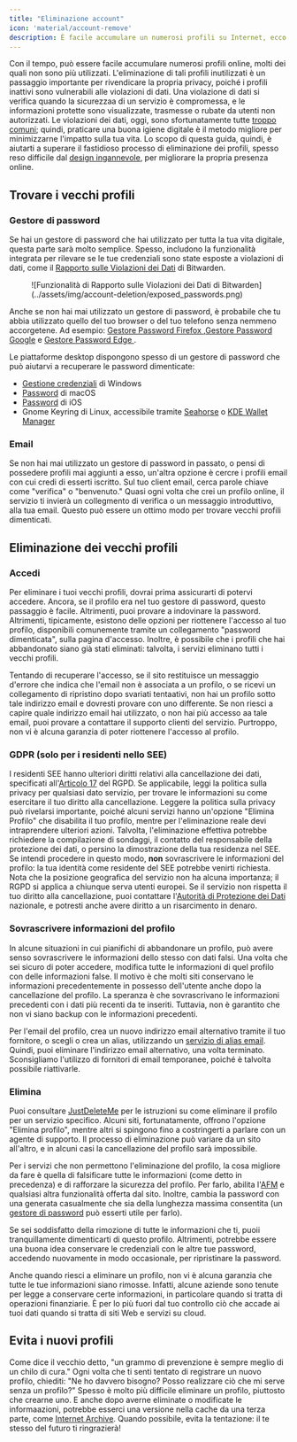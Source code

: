 ```yaml
---
title: "Eliminazione account"
icon: 'material/account-remove'
description: È facile accumulare un numerosi profili su Internet, ecco alcuni consigli su come sfoltirli.
---
```


Con il tempo, può essere facile accumulare numerosi profili online, molti dei quali non sono più utilizzati. L'eliminazione di tali profili inutilizzati è un passaggio importante per rivendicare la propria privacy, poiché i profili inattivi sono vulnerabili alle violazioni di dati. Una violazione di dati si verifica quando la sicurezzaa di un servizio è compromessa, e le informazioni protette sono visualizzate, trasmesse o rubate da utenti non autorizzati. Le violazioni dei dati, oggi, sono sfortunatamente tutte [troppo comuni](https://haveibeenpwned.com/PwnedWebsites); quindi, praticare una buona igiene digitale è il metodo migliore per minimizzarne l'impatto sulla tua vita. Lo scopo di questa guida, quindi, è aiutarti a superare il fastidioso processo di eliminazione dei profili, spesso reso difficile dal [design ingannevole](https://www.deceptive.design/), per migliorare la propria presenza online.

## Trovare i vecchi profili

### Gestore di password

Se hai un gestore di password che hai utilizzato per tutta la tua vita digitale, questa parte sarà molto semplice. Spesso, includono la funzionalità integrata per rilevare se le tue credenziali sono state esposte a violazioni di dati, come il [Rapporto sulle Violazioni dei Dati](https://bitwarden.com/blog/have-you-been-pwned/) di Bitwarden.

<figure markdown>
  ![Funzionalità di Rapporto sulle Violazioni dei Dati di Bitwarden](../assets/img/account-deletion/exposed_passwords.png)
</figure>

Anche se non hai mai utilizzato un gestore di password, è probabile che tu abbia utilizzato quello del tuo browser o del tuo telefono senza nemmeno accorgetene. Ad esempio: [Gestore Password Firefox ](https://support.mozilla.org/kb/password-manager-remember-delete-edit-logins),[Gestore Password Google](https://passwords.google.com/intro) e [ Gestore Password Edge ](https://support.microsoft.com/en-us/microsoft-edge/save-or-forget-passwords-in-microsoft-edge-b4beecb0-f2a8-1ca0-f26f-9ec247a3f336).

Le piattaforme desktop dispongono spesso di un gestore di password che può aiutarvi a recuperare le password dimenticate:

- [Gestione credenziali](https://support.microsoft.com/en-us/windows/accessing-credential-manager-1b5c916a-6a16-889f-8581-fc16e8165ac0) di Windows
- [Password](https://support.apple.com/en-us/HT211145) di macOS
- [ Password](https://support.apple.com/en-us/HT211146) di iOS
- Gnome Keyring di Linux, accessibile tramite [Seahorse](https://wiki.gnome.org/Apps/Seahorse) o [KDE Wallet Manager](https://userbase.kde.org/KDE_Wallet_Manager)

### Email

Se non hai mai utilizzato un gestore di password in passato, o pensi di possedere profili mai aggiunti a esso, un'altra opzione è cercre i profili email con cui credi di esserti iscritto. Sul tuo client email, cerca parole chiave come "verifica" o "benvenuto." Quasi ogni volta che crei un profilo online, il servizio ti invierà un collegmento di verifica o un messaggio introduttivo, alla tua email. Questo può essere un ottimo modo per trovare vecchi profili dimenticati.

## Eliminazione dei vecchi profili

### Accedi

Per eliminare i tuoi vecchi profili, dovrai prima assicurarti di potervi accedere. Ancora, se il profilo era nel tuo gestore di password, questo passaggio è facile. Altrimenti, puoi provare a indovinare la password. Altrimenti, tipicamente, esistono delle opzioni per riottenere l'accesso al tuo profilo, disponibili comunemente tramite un collegamento "password dimenticata", sulla pagina d'accesso. Inoltre, è possibile che i profili che hai abbandonato siano già stati eliminati: talvolta, i servizi eliminano tutti i vecchi profili.

Tentando di recuperare l'accesso, se il sito restituisce un messaggio d'errore che indica che l'email non è associata a un profilo, o se ricevi un collegamento di ripristino dopo svariati tentaativi, non hai un profilo sotto tale indirizzo email e dovresti provare con uno differente. Se non riesci a capire quale indirizzo email hai utilizzato, o non hai più accesso aa tale email, puoi provare a contattare il supporto clienti del servizio. Purtroppo, non vi è alcuna garanzia di poter riottenere l'accesso al profilo.

### GDPR (solo per i residenti nello SEE)

I residenti SEE hanno ulteriori diritti relativi alla cancellazione dei dati, specificati all'[Articolo 17](https://www.gdpr.org/regulation/article-17.html) del RGPD. Se applicabile, leggi la politica sulla privacy per qualsiasi dato servizio, per trovare le informazioni su come esercitare il tuo diritto alla cancellazione. Leggere la politica sulla privacy può rivelarsi importante, poiché alcuni servizi hanno un'opzione "Elimina Profilo" che disabilita il tuo profilo, mentre per l'eliminazione reale devi intraprendere ulteriori azioni. Talvolta, l'eliminazione effettiva potrebbe richiedere la compilazione di sondaggi, il contatto del responsabile della protezione dei dati, o persino la dimostrazione della tua residenza nel SEE. Se intendi procedere in questo modo, **non** sovrascrivere le informazioni del profilo: la tua identità come residente del SEE potrebbe venirti richiesta. Nota che la posizione geografica del servizio non ha alcuna importanza; il RGPD si applica a chiunque serva utenti europei. Se il servizio non rispetta il tuo diritto alla cancellazione, puoi contattare l'[Autorità di Protezione dei Dati](https://ec.europa.eu/info/law/law-topic/data-protection/reform/rights-citizens/redress/what-should-i-do-if-i-think-my-personal-data-protection-rights-havent-been-respected_en) nazionale, e potresti anche avere diritto a un risarcimento in denaro.

### Sovrascrivere informazioni del profilo

In alcune situazioni in cui pianifichi di abbandonare un profilo, può avere senso sovrascrivere le informazioni dello stesso con dati falsi. Una volta che sei sicuro di poter accedere, modifica tutte le informazioni di quel profilo con delle informazioni false. Il motivo è che molti siti conservano le informazioni precedentemente in possesso dell'utente anche dopo la cancellazione del profilo. La speranza è che sovrascrivano le informazioni precedenti con i dati più recenti da te inseriti. Tuttavia, non è garantito che non vi siano backup con le informazioni precedenti.

Per l'email del profilo, crea un nuovo indirizzo email alternativo tramite il tuo fornitore, o scegli o crea un alias, utilizzando un [servizio di alias email](../email.md#email-aliasing-services). Quindi, puoi eliminare l'indirizzo email alternativo, una volta terminato. Sconsigliamo l'utilizzo di fornitori di email temporanee, poiché è talvolta possibile riattivarle.

### Elimina

Puoi consultare [JustDeleteMe](https://justdeleteme.xyz) per le istruzioni su come eliminare il profilo per un servizio specifico. Alcuni siti, fortunatamente, offrono l'opzione "Elimina profilo", mentre altri si spingono fino a costringerti a parlare con un agente di supporto. Il processo di eliminazione può variare da un sito all'altro, e in alcuni casi la cancellazione del profilo sarà impossibile.

Per i servizi che non permettono l'eliminazione del profilo, la cosa migliore da fare è quella di falsificare tutte le informazioni (come detto in precedenza) e di rafforzare la sicurezza del profilo. Per farlo, abilita l'[AFM](multi-factor-authentication.md) e qualsiasi altra funzionalità offerta dal sito. Inoltre, cambia la password con una generata casualmente che sia della lunghezza massima consentita (un [gestore di password](../passwords.md) può esserti utile per farlo).

Se sei soddisfatto della rimozione di tutte le informazioni che ti, puoii tranquillamente dimenticarti di questo profilo. Altrimenti, potrebbe essere una buona idea conservare le credenziali con le altre tue password, accedendo nuovamente in modo occasionale, per ripristinare la password.

Anche quando riesci a eliminare un profilo, non vi è alcuna garanzia che tutte le tue informazioni siano rimosse. Infatti, alcune aziende sono tenute per legge a conservare certe informazioni, in particolare quando si tratta di operazioni finanziarie. È per lo più fuori dal tuo controllo ciò che accade ai tuoi dati quando si tratta di siti Web e servizi su cloud.

## Evita i nuovi profili

Come dice il vecchio detto, "un grammo di prevenzione è sempre meglio di un chilo di cura." Ogni volta che ti senti tentato di registrare un nuovo profilo, chiediti: "Ne ho davvero bisogno? Posso realizzare ciò che mi serve senza un profilo?" Spesso è molto più difficile eliminare un profilo, piuttosto che crearne uno. E anche dopo averne eliminate o modificate le informaazioni, potrebbe esserci una versione nella cache da una terza parte, come [Internet Archive](https://archive.org/). Quando possibile, evita la tentazione: il te stesso del futuro ti ringrazierà!
